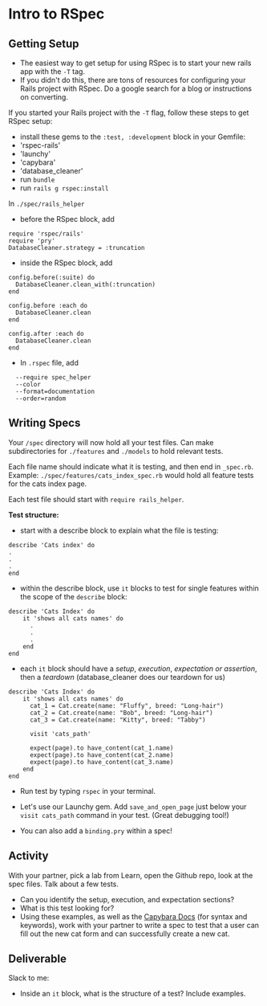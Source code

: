 # Intro to RSpec

## Getting Setup
- The easiest way to get setup for using RSpec is to start your new rails app with the `-T` tag.
- If you didn't do this, there are tons of resources for configuring your Rails project with RSpec. Do a google search for a blog or instructions on converting.

If you started your Rails project with the `-T` flag, follow these steps to get RSpec setup:
  - install these gems to the `:test, :development` block in your Gemfile:
   - 'rspec-rails'
   - 'launchy'
   - 'capybara'
   - 'database_cleaner'
  - run `bundle`
  - run `rails g rspec:install`

In `./spec/rails_helper`
  - before the RSpec block, add
  ```
  require 'rspec/rails'
  require 'pry'
  DatabaseCleaner.strategy = :truncation
  ```
  - inside the RSpec block, add
  ```
  config.before(:suite) do
    DatabaseCleaner.clean_with(:truncation)
  end

  config.before :each do
    DatabaseCleaner.clean
  end

  config.after :each do
    DatabaseCleaner.clean
  end
```

  - In `.rspec` file, add
  ```
    --require spec_helper
    --color
    --format=documentation
    --order=random
  ```

## Writing Specs

Your `/spec` directory will now hold all your test files.
Can make subdirectories for `./features` and `./models` to hold relevant tests.

Each file name should indicate what it is testing, and then end in `_spec.rb`.
Example: `./spec/features/cats_index_spec.rb` would hold all feature tests for the cats index page.

Each test file should start with `require rails_helper`.

**Test structure:**
  - start with a describe block to explain what the file is testing:
  ```
  describe 'Cats index' do
  .
  .
  .
  end
  ```

  - within the describe block, use `it` blocks to test for single features within the scope of the `describe` block:
  ```
  describe 'Cats Index' do
      it 'shows all cats names' do
        .
        .
        .
      end
  end
  ```

  - each `it` block should have a *setup*, *execution*, *expectation or assertion*, then a *teardown* (database_cleaner does our teardown for us)
  ```
  describe 'Cats Index' do
      it 'shows all cats names' do
        cat_1 = Cat.create(name: "Fluffy", breed: "Long-hair")
        cat_2 = Cat.create(name: "Bob", breed: "Long-hair")
        cat_3 = Cat.create(name: "Kitty", breed: "Tabby")

        visit 'cats_path'

        expect(page).to have_content(cat_1.name)
        expect(page).to have_content(cat_2.name)
        expect(page).to have_content(cat_3.name)
      end
  end
  ```

  - Run test by typing `rspec` in your terminal.

  - Let's use our Launchy gem. Add `save_and_open_page` just below your `visit cats_path` command in your test. (Great debugging tool!)

  - You can also add a `binding.pry` within a spec!

## Activity

With your partner, pick a lab from Learn, open the Github repo, look at the spec files. Talk about a few tests.
  - Can you identify the setup, execution, and expectation sections?
  - What is this test looking for?
  - Using these examples, as well as the [Capybara Docs](https://github.com/teamcapybara/capybara) (for syntax and keywords), work with your partner to write a spec to test that a user can fill out the new cat form and can successfully create a new cat.

## Deliverable

Slack to me:
  - Inside an `it` block, what is the structure of a test? Include examples.
